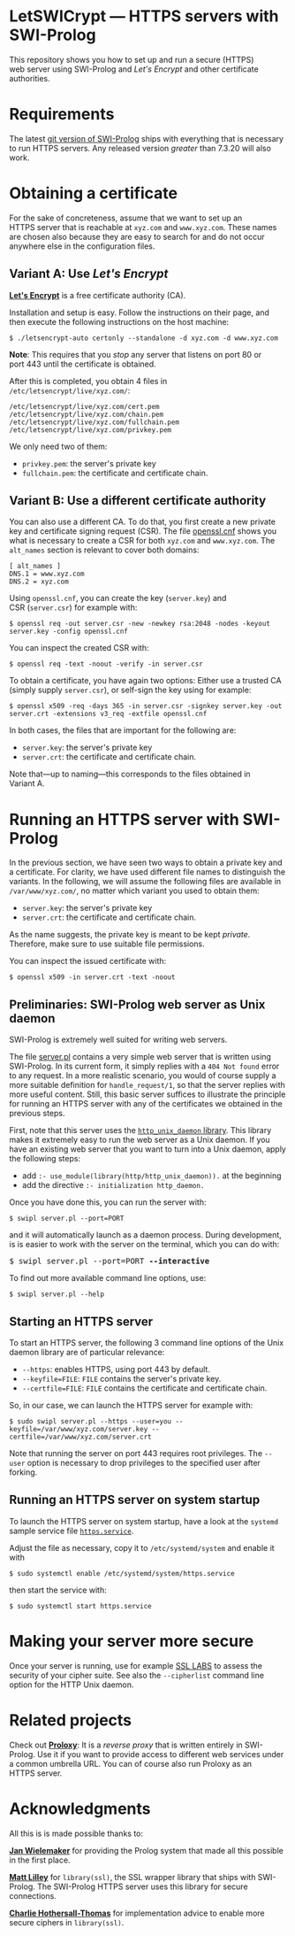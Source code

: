 # LetSWICrypt &mdash; HTTPS servers with SWI-Prolog

This repository shows you how to set up and run a secure&nbsp;(HTTPS)
web&nbsp;server using SWI-Prolog and *Let's&nbsp;Encrypt* and other
certificate authorities.

# Requirements

The latest [git version of SWI-Prolog](https://github.com/SWI-Prolog)
ships with everything that is necessary to run HTTPS&nbsp;servers. Any
released version *greater* than&nbsp;7.3.20 will also work.

# Obtaining a certificate

For the sake of concreteness, assume that we want to set up an
HTTPS&nbsp;server that is reachable at `xyz.com` and
`www.xyz.com`. These names are chosen also because they are easy to
search for and do not occur anywhere else in the configuration files.

## Variant A: Use *Let's Encrypt*

[**Let's Encrypt**](https://letsencrypt.org/) is a free certificate
authority&nbsp;(CA).

Installation and setup is easy. Follow the instructions on their page,
and then execute the following instructions on the host machine:

    $ ./letsencrypt-auto certonly --standalone -d xyz.com -d www.xyz.com

**Note**: This requires that you *stop* any server that listens on
port&nbsp;80 or port&nbsp;443 until the certificate is obtained.

After this is completed, you obtain 4 files in `/etc/letsencrypt/live/xyz.com/`:

    /etc/letsencrypt/live/xyz.com/cert.pem
    /etc/letsencrypt/live/xyz.com/chain.pem
    /etc/letsencrypt/live/xyz.com/fullchain.pem
    /etc/letsencrypt/live/xyz.com/privkey.pem

We only need two of them:

  - `privkey.pem`: the server's private key
  - `fullchain.pem`: the certificate and certificate chain.


## Variant B: Use a different certificate authority

You can also use a different CA. To do that, you first create a new
private key and certificate signing request&nbsp;(CSR). The file
[openssl.cnf](openssl.cnf) shows you what is necessary to create
a&nbsp;CSR for both `xyz.com` and&nbsp;`www.xyz.com`. The
`alt_names`&nbsp;section is relevant to cover both domains:

    [ alt_names ]
    DNS.1 = www.xyz.com
    DNS.2 = xyz.com

Using&nbsp;`openssl.cnf`, you can create the key&nbsp;(`server.key`)
and CSR&nbsp;(`server.csr`) for example with:

    $ openssl req -out server.csr -new -newkey rsa:2048 -nodes -keyout server.key -config openssl.cnf

You can inspect the created CSR with:

    $ openssl req -text -noout -verify -in server.csr

To obtain a certificate, you have again two options: Either use a
trusted&nbsp;CA (simply supply&nbsp;`server.csr`), or self-sign the
key using for example:

    $ openssl x509 -req -days 365 -in server.csr -signkey server.key -out server.crt -extensions v3_req -extfile openssl.cnf

In both cases, the files that are important for the following are:

  - `server.key`: the server's private key
  - `server.crt`: the certificate and certificate chain.

Note that&mdash;up to naming&mdash;this corresponds to the files
obtained in Variant&nbsp;A.

# Running an HTTPS server with SWI-Prolog

In the previous section, we have seen two ways to obtain a private key
and a certificate. For clarity, we have used different file names to
distinguish the variants. In the following, we will assume the
following files are available in `/var/www/xyz.com/`, no matter which
variant you used to obtain them:

  - `server.key`: the server's private key
  - `server.crt`: the certificate and certificate chain.

As the name suggests, the private key is meant to be kept
*private*. Therefore, make sure to use suitable file permissions.

You can inspect the issued certificate with:

    $ openssl x509 -in server.crt -text -noout

## Preliminaries: SWI-Prolog web server as Unix daemon

SWI-Prolog is extremely well suited for writing web servers.

The file [server.pl](server.pl) contains a very simple web server that
is written using SWI-Prolog. In its current form, it simply replies
with a `404 Not found` error to any request. In a more
realistic scenario, you would of course supply a more suitable
definition for&nbsp;`handle_request/1`, so that the server replies
with more useful content. Still, this basic server suffices to
illustrate the principle for running an HTTPS&nbsp;server with any of
the certificates we obtained in the previous steps.

First, note that this server uses the [`http_unix_daemon`
library](http://www.swi-prolog.org/pldoc/doc/swi/library/http/http_unix_daemon.pl). This
library makes it extremely easy to run the web&nbsp;server as a
Unix&nbsp;daemon. If you have an existing web server that you want to
turn into a Unix daemon, apply the following steps:

  - add `:- use_module(library(http/http_unix_daemon)).` at the beginning
  - add the directive `:- initialization http_daemon.`

Once you have done this, you can run the server with:

    $ swipl server.pl --port=PORT

and it will automatically launch as a daemon process. During development,
is is easier to work with the server on the terminal, which you can do with:

<pre>
$ swipl server.pl --port=PORT <b>--interactive</b>
</pre>

To find out more available command line options, use:

    $ swipl server.pl --help

## Starting an HTTPS server

To start an HTTPS server, the following 3 command line options of the
Unix daemon library are of particular relevance:

  - `--https`: enables HTTPS, using port 443 by default.
  - `--keyfile=FILE`: `FILE` contains the server's private key.
  - `--certfile=FILE`: `FILE` contains the certificate and certificate chain.

So, in our case, we can launch the HTTPS server for example with:

    $ sudo swipl server.pl --https --user=you --keyfile=/var/www/xyz.com/server.key --certfile=/var/www/xyz.com/server.crt

Note that running the server on port 443 requires root privileges. The
`--user`&nbsp;option is necessary to drop privileges to the specified
user after forking.

## Running an HTTPS server on system startup

To launch the HTTPS server on system startup, have a look at the
`systemd` sample service file [`https.service`](https.service).

Adjust the file as necessary, copy it to `/etc/systemd/system` and enable it with

    $ sudo systemctl enable /etc/systemd/system/https.service

then start the service with:

    $ sudo systemctl start https.service

# Making your server more secure

Once your server is running, use for example
[SSL&nbsp;LABS](https://www.ssllabs.com/) to assess the security of
your cipher suite. See also the `--cipherlist` command line option for
the HTTP Unix&nbsp;daemon.

# Related projects

Check out [**Proloxy**](https://github.com/triska/proloxy): It is a
*reverse&nbsp;proxy* that is written entirely in SWI-Prolog. Use it if
you want to provide access to different web&nbsp;services under a
common umbrella&nbsp;URL. You can of course also run Proloxy as an
HTTPS&nbsp;server.

# Acknowledgments

All this is is made possible thanks to:

[**Jan Wielemaker**](http://eu.swi-prolog.org) for providing the
Prolog system that made all this possible in the first place.

[**Matt Lilley**](https://github.com/thetrime) for `library(ssl)`, the
SSL wrapper library that ships with SWI-Prolog. The SWI-Prolog HTTPS
server uses this library for secure connections.

[**Charlie Hothersall-Thomas**](https://charlie.ht/) for
implementation advice to enable more secure ciphers
in&nbsp;`library(ssl)`.
